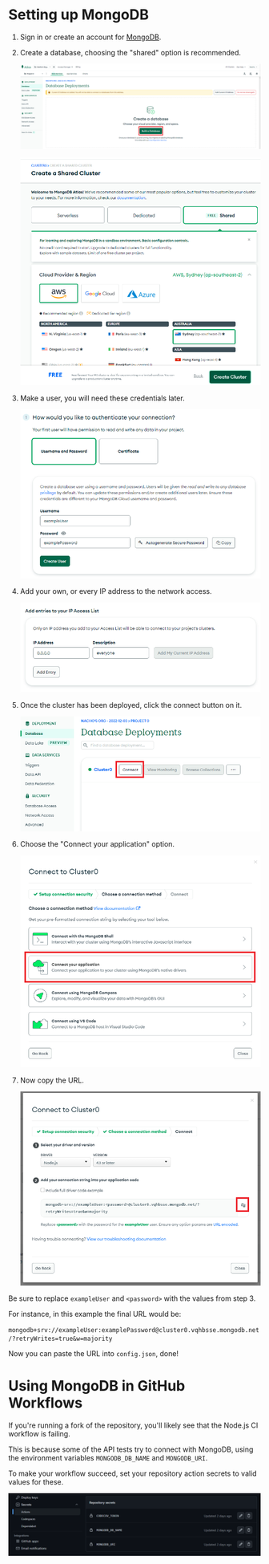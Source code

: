 # Setting up MongoDB

1. Sign in or create an account for [MongoDB](https://www.mongodb.com/).

2. Create a database, choosing the "shared" option is recommended.

    ![image](../images/MongoDB_0.png)

    ![image](../images/MongoDB_1.png)

3. Make a user, you will need these credentials later.

    ![image](../images/MongoDB_2.png)

4. Add your own, or every IP address to the network access.

    ![image](../images/MongoDB_3.png)

5. Once the cluster has been deployed, click the connect button on it.

    ![image](../images/MongoDB_4.png)

6. Choose the "Connect your application" option.

    ![image](../images/MongoDB_5.png)

7. Now copy the URL.

    ![image](../images/MongoDB_6.png)

Be sure to replace `exampleUser` and `<password>` with the values from step 3.

For instance, in this example the final URL would be:

`mongodb+srv://exampleUser:examplePassword@cluster0.vqhbsse.mongodb.net/?retryWrites=true&w=majority`

Now you can paste the URL into `config.json`, done!

# Using MongoDB in GitHub Workflows

If you're running a fork of the repository, you'll likely see that the Node.js CI workflow is failing.

This is because some of the API tests try to connect with MongoDB, using the environment variables `MONGODB_DB_NAME` and `MONGODB_URI`.

To make your workflow succeed, set your repository action secrets to valid values for these.

![image](../images/MongoDB_7.png)
